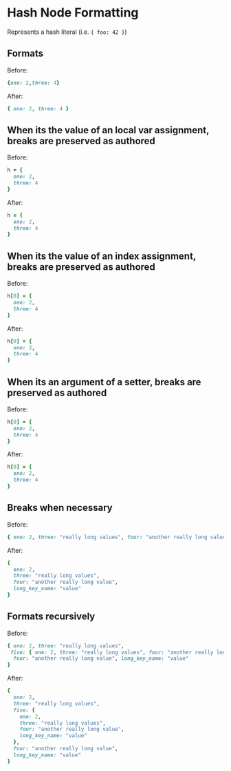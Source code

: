 <!-- BEGIN_AUTOGENERATED -->

# Hash Node Formatting

Represents a hash literal (i.e. `{ foo: 42 }`)

<!-- END_AUTOGENERATED -->

## Formats

Before:

```ruby
{one: 2,three: 4}
```

After:

```ruby
{ one: 2, three: 4 }
```

## When its the value of an local var assignment, breaks are preserved as authored

Before:

```ruby
h = {
  one: 2,
  three: 4
}
```

After:

```ruby
h = {
  one: 2,
  three: 4
}
```

## When its the value of an index assignment, breaks are preserved as authored

Before:

```ruby
h[0] = {
  one: 2,
  three: 4
}
```

After:

```ruby
h[0] = {
  one: 2,
  three: 4
}
```

## When its an argument of a setter, breaks are preserved as authored

Before:

```ruby
h[0] = {
  one: 2,
  three: 4
}
```

After:

```ruby
h[0] = {
  one: 2,
  three: 4
}
```

## Breaks when necessary

Before:

```ruby
{ one: 2, three: "really long values", four: "another really long value", long_key_name: "value" }
```

After:

```ruby
{
  one: 2,
  three: "really long values",
  four: "another really long value",
  long_key_name: "value"
}
```

## Formats recursively

Before:

```ruby
{ one: 2, three: "really long values",
 five: { one: 2, three: "really long values", four: "another really long value", long_key_name: "value" },
  four: "another really long value", long_key_name: "value"
}
```

After:

```ruby
{
  one: 2,
  three: "really long values",
  five: {
    one: 2,
    three: "really long values",
    four: "another really long value",
    long_key_name: "value"
  },
  four: "another really long value",
  long_key_name: "value"
}
```
